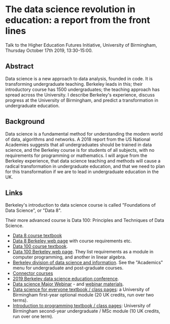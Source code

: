 # The data science revolution in education: a report from the front lines

Talk to the Higher Education Futures Initiative, University of Birmingham, Thursday October 17th 2019, 13:30-15:00.

## Abstract

Data science is a new approach to data analysis, founded in code. It is
transforming undergraduate teaching. Berkeley leads in this; their introductory
course has 1500 undergraduates; the teaching approach has spread across the
University. I describe Berkeley's experience, discuss progress at the
University of Birmingham, and predict a transformation in undergraduate
education.

## Background

Data science is a fundamental method for understanding the modern world of
data, algorithms and networks. A 2018 report from the US National Academies
suggests that all undergraduates should be trained in data science, and the
Berkeley course is for students of all subjects, with no requirements for
programming or mathematics. I will argue from the Berkeley experience, that
data science teaching and methods will cause a radical transformation in
undergraduate education, and that we need to plan for this transformation if we
are to lead in undergraduate education in the UK.

## Links

Berkeley's introduction to data science course is called "Foundations of Data Science", or "Data 8".

Their more advanced course is Data 100: Principles and Techniques of Data Science.

* [Data 8 course textbook](https://www.inferentialthinking.com)
* [Data 8 Berkeley web page](https://data.berkeley.edu/education/courses/data-8)
  with course requirements etc.
* [Data 100 course textbook](https://www.textbook.ds100.org).
* [Data 100 Berkeley web
  page](https://data.berkeley.edu/education/courses/data-100). They list
  requirements as a module in computer programming, and another in linear
  algebra.
* [Berkeley division of data science and
  information](https://data.berkeley.edu).  See the "Academics" menu for
  undergraduate and post-graduate courses.
* [Connector courses](https://data.berkeley.edu/education/connectors)
* [2019 Berkeley data science education
  conference](https://data.berkeley.edu/academics/resources/data-science-education-workshops/2019-national-workshop-data-science-education).
* [Data science Major
  Webinar](https://www.youtube.com/watch?v=5KCNaA2MfoU&feature=youtu.be) - and
  [webinar materials](https://github.com/papajohn/dse-cal-data-science).
* [Data science for everyone textbook / class
  pages](https://matthew-brett.github.io/dsfe2019): a University of Birmingham
  first-year optional module (20 UK credits, run over two terms).
* [Introduction to programming textbook / class
  pages](https://matthew-brett.github.io/cfd2019): University of Birmingham
  second-year undergraduate / MSc module (10 UK credits, run over one term).
